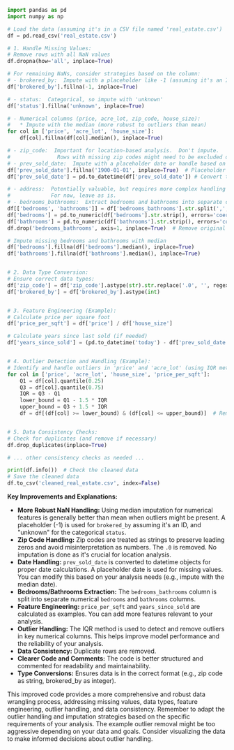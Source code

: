 ```python
import pandas as pd
import numpy as np

# Load the data (assuming it's in a CSV file named 'real_estate.csv')
df = pd.read_csv('real_estate.csv')

# 1. Handle Missing Values:
# Remove rows with all NaN values
df.dropna(how='all', inplace=True)

# For remaining NaNs, consider strategies based on the column:
# - brokered_by:  Impute with a placeholder like -1 (assuming it's an ID)
df['brokered_by'].fillna(-1, inplace=True)

# - status:  Categorical, so impute with 'unknown'
df['status'].fillna('unknown', inplace=True)

# - Numerical columns (price, acre_lot, zip_code, house_size):
#   * Impute with the median (more robust to outliers than mean)
for col in ['price', 'acre_lot', 'house_size']:
    df[col].fillna(df[col].median(), inplace=True)

# - zip_code:  Important for location-based analysis.  Don't impute.  
#               Rows with missing zip codes might need to be excluded depending on your analysis.
# - prev_sold_date:  Impute with a placeholder date or handle based on your analysis needs.
df['prev_sold_date'].fillna('1900-01-01', inplace=True)  # Placeholder
df['prev_sold_date'] = pd.to_datetime(df['prev_sold_date']) # Convert to datetime

# - address:  Potentially valuable, but requires more complex handling (geocoding, etc.).  
#             For now, leave as is.
# - bedrooms_bathrooms:  Extract bedrooms and bathrooms into separate columns.
df[['bedrooms', 'bathrooms']] = df['bedrooms_bathrooms'].str.split(',', expand=True)
df['bedrooms'] = pd.to_numeric(df['bedrooms'].str.strip(), errors='coerce')
df['bathrooms'] = pd.to_numeric(df['bathrooms'].str.strip(), errors='coerce')
df.drop('bedrooms_bathrooms', axis=1, inplace=True)  # Remove original column

# Impute missing bedrooms and bathrooms with median
df['bedrooms'].fillna(df['bedrooms'].median(), inplace=True)
df['bathrooms'].fillna(df['bathrooms'].median(), inplace=True)


# 2. Data Type Conversion:
# Ensure correct data types:
df['zip_code'] = df['zip_code'].astype(str).str.replace('.0', '', regex=False) # Remove .0 from zip codes
df['brokered_by'] = df['brokered_by'].astype(int)


# 3. Feature Engineering (Example):
# Calculate price per square foot
df['price_per_sqft'] = df['price'] / df['house_size']

# Calculate years since last sold (if needed)
df['years_since_sold'] = (pd.to_datetime('today') - df['prev_sold_date']).dt.days / 365.25


# 4. Outlier Detection and Handling (Example):
# Identify and handle outliers in 'price' and 'acre_lot' (using IQR method)
for col in ['price', 'acre_lot', 'house_size', 'price_per_sqft']:
    Q1 = df[col].quantile(0.25)
    Q3 = df[col].quantile(0.75)
    IQR = Q3 - Q1
    lower_bound = Q1 - 1.5 * IQR
    upper_bound = Q3 + 1.5 * IQR
    df = df[(df[col] >= lower_bound) & (df[col] <= upper_bound)]  # Remove outliers


# 5. Data Consistency Checks:
# Check for duplicates (and remove if necessary)
df.drop_duplicates(inplace=True)

# ... other consistency checks as needed ...

print(df.info())  # Check the cleaned data
# Save the cleaned data
df.to_csv('cleaned_real_estate.csv', index=False)
```

**Key Improvements and Explanations:**

* **More Robust NaN Handling:**  Using median imputation for numerical features is generally better than mean when outliers might be present.  A placeholder (-1) is used for `brokered_by` assuming it's an ID, and "unknown" for the categorical `status`.
* **Zip Code Handling:** Zip codes are treated as strings to preserve leading zeros and avoid misinterpretation as numbers. The `.0` is removed.  No imputation is done as it's crucial for location analysis.
* **Date Handling:** `prev_sold_date` is converted to datetime objects for proper date calculations. A placeholder date is used for missing values.  You can modify this based on your analysis needs (e.g., impute with the median date).
* **Bedrooms/Bathrooms Extraction:** The `bedrooms_bathrooms` column is split into separate numerical `bedrooms` and `bathrooms` columns.
* **Feature Engineering:**  `price_per_sqft` and `years_since_sold` are calculated as examples.  You can add more features relevant to your analysis.
* **Outlier Handling:**  The IQR method is used to detect and remove outliers in key numerical columns. This helps improve model performance and the reliability of your analysis.
* **Data Consistency:** Duplicate rows are removed.
* **Clearer Code and Comments:**  The code is better structured and commented for readability and maintainability.
* **Type Conversions:** Ensures data is in the correct format (e.g., zip code as string, brokered_by as integer).


This improved code provides a more comprehensive and robust data wrangling process, addressing missing values, data types, feature engineering, outlier handling, and data consistency. Remember to adapt the outlier handling and imputation strategies based on the specific requirements of your analysis.  The example outlier removal might be too aggressive depending on your data and goals.  Consider visualizing the data to make informed decisions about outlier handling.